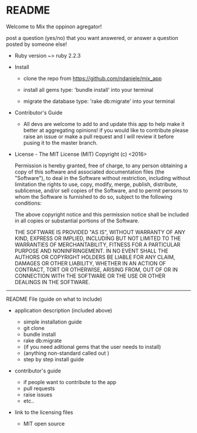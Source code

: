 # README

Welcome to Mix the oppinon agregator!

post a question (yes/no) that you want answered, or answer a question posted by someone else! 

* Ruby version ~> ruby 2.2.3

* Install 
  - clone the repo from 
      https://github.com/ndaniele/mix_app
  
  - install all gems
      type: 'bundle install' into your terminal 

  - migrate the database
      type: 'rake db:migrate' into your terminal


* Contributor's Guide
  - All devs are welcome to add to and update this app to help make it better at aggregating opinions! if you would like to contribute please raise an issue or make a pull request and I will review it before pusing it to the master branch. 

* License - The MIT License (MIT)
  Copyright (c) <2016> <Nicholas Daniele>

  Permission is hereby granted, free of charge, to any person obtaining a copy of this software and associated documentation files (the "Software"), to deal in the Software without restriction, including without limitation the rights to use, copy, modify, merge, publish, distribute, sublicense, and/or sell copies of the Software, and to permit persons to whom the Software is furnished to do so, subject to the following conditions:

  The above copyright notice and this permission notice shall be included in all copies or substantial portions of the Software.

  THE SOFTWARE IS PROVIDED "AS IS", WITHOUT WARRANTY OF ANY KIND, EXPRESS OR IMPLIED, INCLUDING BUT NOT LIMITED TO THE WARRANTIES OF MERCHANTABILITY, FITNESS FOR A PARTICULAR PURPOSE AND NONINFRINGEMENT. IN NO EVENT SHALL THE AUTHORS OR COPYRIGHT HOLDERS BE LIABLE FOR ANY CLAIM, DAMAGES OR OTHER LIABILITY, WHETHER IN AN ACTION OF CONTRACT, TORT OR OTHERWISE, ARISING FROM, OUT OF OR IN CONNECTION WITH THE SOFTWARE OR THE USE OR OTHER DEALINGS IN THE SOFTWARE.

______________________________________________________________________________________________________________________________________________
README File (guide on what to include)
* application description (included above)
  - simple installation guide
  - git clone 
  - bundle install
  - rake db:migrate
  - (if you need aditional gems that the user needs to install)
  - (anything non-standard called out )
  - step by step install guide

* contributor's guide
  - if people want to contribute to the app
  - pull requests
  - raise issues 
  - etc..

* link to the licensing files
  - MIT open source 
